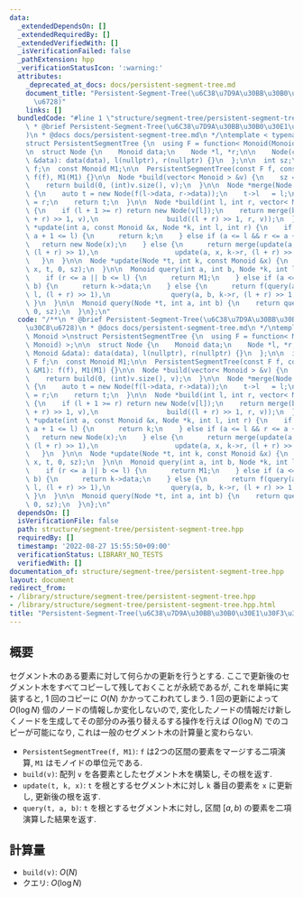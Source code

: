 ```yaml
---
data:
  _extendedDependsOn: []
  _extendedRequiredBy: []
  _extendedVerifiedWith: []
  _isVerificationFailed: false
  _pathExtension: hpp
  _verificationStatusIcon: ':warning:'
  attributes:
    _deprecated_at_docs: docs/persistent-segment-tree.md
    document_title: "Persistent-Segment-Tree(\u6C38\u7D9A\u30BB\u30B0\u30E1\u30F3\u30C8\
      \u6728)"
    links: []
  bundledCode: "#line 1 \"structure/segment-tree/persistent-segment-tree.hpp\"\n/**\n\
    \ * @brief Persistent-Segment-Tree(\u6C38\u7D9A\u30BB\u30B0\u30E1\u30F3\u30C8\u6728\
    )\n * @docs docs/persistent-segment-tree.md\n */\ntemplate < typename Monoid >\n\
    struct PersistentSegmentTree {\n  using F = function< Monoid(Monoid, Monoid) >;\n\
    \n  struct Node {\n    Monoid data;\n    Node *l, *r;\n\n    Node(const Monoid\
    \ &data): data(data), l(nullptr), r(nullptr) {}\n  };\n\n  int sz;\n  const F\
    \ f;\n  const Monoid M1;\n\n  PersistentSegmentTree(const F f, const Monoid &M1):\
    \ f(f), M1(M1) {}\n\n  Node *build(vector< Monoid > &v) {\n    sz = (int)v.size();\n\
    \    return build(0, (int)v.size(), v);\n  }\n\n  Node *merge(Node *l, Node *r)\
    \ {\n    auto t = new Node(f(l->data, r->data));\n    t->l   = l;\n    t->r  \
    \ = r;\n    return t;\n  }\n\n  Node *build(int l, int r, vector< Monoid > &v)\
    \ {\n    if (l + 1 >= r) return new Node(v[l]);\n    return merge(build(l, (l\
    \ + r) >> 1, v),\n                 build((l + r) >> 1, r, v));\n  }\n\n  Node\
    \ *update(int a, const Monoid &x, Node *k, int l, int r) {\n    if (r <= a ||\
    \ a + 1 <= l) {\n      return k;\n    } else if (a <= l && r <= a + 1) {\n   \
    \   return new Node(x);\n    } else {\n      return merge(update(a, x, k->l, l,\
    \ (l + r) >> 1),\n                   update(a, x, k->r, (l + r) >> 1, r));\n \
    \   }\n  }\n\n  Node *update(Node *t, int k, const Monoid &x) {\n    return update(k,\
    \ x, t, 0, sz);\n  }\n\n  Monoid query(int a, int b, Node *k, int l, int r) {\n\
    \    if (r <= a || b <= l) {\n      return M1;\n    } else if (a <= l && r <=\
    \ b) {\n      return k->data;\n    } else {\n      return f(query(a, b, k->l,\
    \ l, (l + r) >> 1),\n               query(a, b, k->r, (l + r) >> 1, r));\n   \
    \ }\n  }\n\n  Monoid query(Node *t, int a, int b) {\n    return query(a, b, t,\
    \ 0, sz);\n  }\n};\n"
  code: "/**\n * @brief Persistent-Segment-Tree(\u6C38\u7D9A\u30BB\u30B0\u30E1\u30F3\
    \u30C8\u6728)\n * @docs docs/persistent-segment-tree.md\n */\ntemplate < typename\
    \ Monoid >\nstruct PersistentSegmentTree {\n  using F = function< Monoid(Monoid,\
    \ Monoid) >;\n\n  struct Node {\n    Monoid data;\n    Node *l, *r;\n\n    Node(const\
    \ Monoid &data): data(data), l(nullptr), r(nullptr) {}\n  };\n\n  int sz;\n  const\
    \ F f;\n  const Monoid M1;\n\n  PersistentSegmentTree(const F f, const Monoid\
    \ &M1): f(f), M1(M1) {}\n\n  Node *build(vector< Monoid > &v) {\n    sz = (int)v.size();\n\
    \    return build(0, (int)v.size(), v);\n  }\n\n  Node *merge(Node *l, Node *r)\
    \ {\n    auto t = new Node(f(l->data, r->data));\n    t->l   = l;\n    t->r  \
    \ = r;\n    return t;\n  }\n\n  Node *build(int l, int r, vector< Monoid > &v)\
    \ {\n    if (l + 1 >= r) return new Node(v[l]);\n    return merge(build(l, (l\
    \ + r) >> 1, v),\n                 build((l + r) >> 1, r, v));\n  }\n\n  Node\
    \ *update(int a, const Monoid &x, Node *k, int l, int r) {\n    if (r <= a ||\
    \ a + 1 <= l) {\n      return k;\n    } else if (a <= l && r <= a + 1) {\n   \
    \   return new Node(x);\n    } else {\n      return merge(update(a, x, k->l, l,\
    \ (l + r) >> 1),\n                   update(a, x, k->r, (l + r) >> 1, r));\n \
    \   }\n  }\n\n  Node *update(Node *t, int k, const Monoid &x) {\n    return update(k,\
    \ x, t, 0, sz);\n  }\n\n  Monoid query(int a, int b, Node *k, int l, int r) {\n\
    \    if (r <= a || b <= l) {\n      return M1;\n    } else if (a <= l && r <=\
    \ b) {\n      return k->data;\n    } else {\n      return f(query(a, b, k->l,\
    \ l, (l + r) >> 1),\n               query(a, b, k->r, (l + r) >> 1, r));\n   \
    \ }\n  }\n\n  Monoid query(Node *t, int a, int b) {\n    return query(a, b, t,\
    \ 0, sz);\n  }\n};\n"
  dependsOn: []
  isVerificationFile: false
  path: structure/segment-tree/persistent-segment-tree.hpp
  requiredBy: []
  timestamp: '2022-08-27 15:55:50+09:00'
  verificationStatus: LIBRARY_NO_TESTS
  verifiedWith: []
documentation_of: structure/segment-tree/persistent-segment-tree.hpp
layout: document
redirect_from:
- /library/structure/segment-tree/persistent-segment-tree.hpp
- /library/structure/segment-tree/persistent-segment-tree.hpp.html
title: "Persistent-Segment-Tree(\u6C38\u7D9A\u30BB\u30B0\u30E1\u30F3\u30C8\u6728)"
---
```

## 概要

セグメント木のある要素に対して何らかの更新を行うとする. ここで更新後のセグメント木をすべてコピーして残しておくことが永続であるが, これを単純に実装すると, $1$ 回のコピーに $O(N)$ かかってこわれてしまう. $1$ 回の更新によって $O(\log N)$ 個のノードの情報しか変化しないので, 変化したノードの情報だけ新しくノードを生成してその部分のみ張り替えるする操作を行えば $O(\log N)$ でのコピーが可能になり, これは一般のセグメント木の計算量と変わらない.

* `PersistentSegmentTree(f, M1)`: `f` は2つの区間の要素をマージする二項演算, `M1` はモノイドの単位元である.
* `build(v)`: 配列 `v` を各要素としたセグメント木を構築し, その根を返す.
* `update(t, k, x)`: `t` を根とするセグメント木に対し `k` 番目の要素を `x` に更新し, 更新後の根を返す.
* `query(t, a, b)`: `t` を根とするセグメント木に対し, 区間 $[a, b)$ の要素を二項演算した結果を返す.

## 計算量

* `build(v)`: $O(N)$
* クエリ: $O(\log N)$ 
